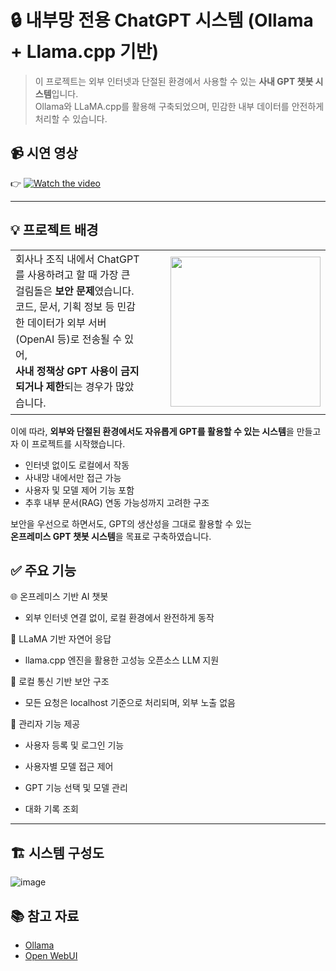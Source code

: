 # 🔒 내부망 전용 ChatGPT 시스템 (Ollama + Llama.cpp 기반)

> 이 프로젝트는 외부 인터넷과 단절된 환경에서 사용할 수 있는 **사내 GPT 챗봇 시스템**입니다.  
> Ollama와 LLaMA.cpp를 활용해 구축되었으며, 민감한 내부 데이터를 안전하게 처리할 수 있습니다.


## 📹 시연 영상

👉 [![Watch the video](https://img.youtube.com/vi/jIQNwkHWayk/0.jpg)](https://www.youtube.com/watch?v=jIQNwkHWayk)


---

## 💡 프로젝트 배경

<table style="border-collapse: collapse; border: none; width: 100%;">
  <tr>
    <td style="width: 65%; vertical-align: top; padding-right: 40px; line-height: 1.6; font-size: 16px; border: none;">
      회사나 조직 내에서 ChatGPT를 사용하려고 할 때 가장 큰 걸림돌은 <strong>보안 문제</strong>였습니다.<br>
      코드, 문서, 기획 정보 등 민감한 데이터가 외부 서버(OpenAI 등)로 전송될 수 있어,<br>
      <strong>사내 정책상 GPT 사용이 금지되거나 제한</strong>되는 경우가 많았습니다.
    </td>
    <td style="width: 35%; text-align: right; border: none;">
      <img src="https://github.com/user-attachments/assets/3f5f3019-eb62-49be-a4d6-3d9a8b0cc649" width="240"/>
    </td>
  </tr>
</table>



이에 따라, **외부와 단절된 환경에서도 자유롭게 GPT를 활용할 수 있는 시스템**을 만들고자 이 프로젝트를 시작했습니다.

- 인터넷 없이도 로컬에서 작동
- 사내망 내에서만 접근 가능
- 사용자 및 모델 제어 기능 포함
- 추후 내부 문서(RAG) 연동 가능성까지 고려한 구조

보안을 우선으로 하면서도, GPT의 생산성을 그대로 활용할 수 있는  
**온프레미스 GPT 챗봇 시스템**을 목표로 구축하였습니다.


## ✅ 주요 기능

🌐 온프레미스 기반 AI 챗봇


* 외부 인터넷 연결 없이, 로컬 환경에서 완전하게 동작

🧠 LLaMA 기반 자연어 응답


* llama.cpp 엔진을 활용한 고성능 오픈소스 LLM 지원

🔐 로컬 통신 기반 보안 구조


* 모든 요청은 localhost 기준으로 처리되며, 외부 노출 없음

👤 관리자 기능 제공

* 사용자 등록 및 로그인 기능


* 사용자별 모델 접근 제어


* GPT 기능 선택 및 모델 관리


* 대화 기록 조회 

---

## 🏗️ 시스템 구성도
![image](https://github.com/user-attachments/assets/5f771814-3ad0-432d-aad5-f1b961c20b7a)

## 📚 참고 자료
- [Ollama](https://github.com/ollama/ollama?tab=readme-ov-file)  
- [Open WebUI](https://github.com/open-webui/open-webui?tab=readme-ov-file)


